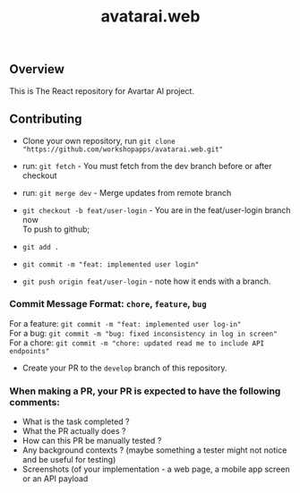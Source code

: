 <h1 align="center">avatarai.web</h1></br>

## Overview
This is The React repository for Avartar AI project.

## Contributing
- Clone your own repository, run `git clone "https://github.com/workshopapps/avatarai.web.git"`


- run: `git fetch` - You must fetch from the dev branch before or after checkout<br/>
- run: `git merge dev` - Merge updates from remote branch<br/>
- `git checkout -b feat/user-login` - You are in the feat/user-login branch now<br/>
To push to github;<br/>
- `git add .`<br/>
- `git commit -m "feat: implemented user login"`<br/>
- `git push origin feat/user-login` - note how it ends with a branch. <br/>

### Commit Message Format: `chore`, `feature`, `bug`
For a feature: `git commit -m "feat: implemented user log-in"`<br/>
For a bug: `git commit -m "bug: fixed inconsistency in log in screen"`<br/>
For a chore: `git commit -m "chore: updated read me to include API endpoints"`<br/>

- Create your PR to the `develop` branch of this repository.
### When making a PR, your PR is expected to have the following comments:<br/>
- What is the task completed ?<br/>
- What the PR actually does  ?<br/>
- How can this PR be manually tested ?<br/>
- Any background contexts ? (maybe something a tester might not notice and be useful for testing)
- Screenshots (of your implementation - a web page, a mobile app screen or an API payload

